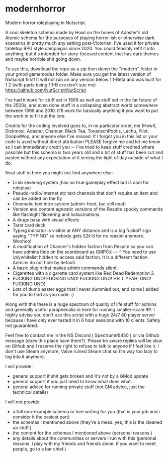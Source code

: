 # modernhorror
Modern horror roleplaying in Nutscript.

A cool skeleton schema made by Howl on the bones of Adaster's old Atomic schema for the purposes of playing horror-ish or otherwise dark scenarios in pretty much any setting post-Victorian. I've used it for private tabletop RPG style campaigns since 2020. You could feasibly refit it into anything, but it's intended for story-focused content that has dark themes and maybe horrible shit going down.

To use this, download the repo as a zip then dump the "modern" folder in your gmod gamemodes folder. Make sure you get the latest version of Nutscript first! It will not run on any version below 1.1-Beta and was built for 1.2 (with parts being 1.1-B era don't sue me)
https://github.com/NutScript/NutScript

I've had it work for stuff set in 1899 as well as stuff set in the far future of the 2500s, and even done stuff in a collapsing abstract world somewhere between 1999 and 2010. It'll work for basically anything if you want to put the work in to fill out the lore.

Credits for the coding involved goes to, in no particular order, me (Howl), Dickmosi, Adaster, Chancer, Black Tea, TovarischPootis, Lechu, Pilot, DoopieWop, and anyone else I've missed. If I forgot you in this list or your code is used without direct attribution PLEASE forgive me and let me know so I can immediately credit you -- I've tried to keep stuff credited where possible but this schema is two years old and a lot of stuff has been cut and pasted without any expectation of it seeing the light of day outside of what I do.

Neat stuff in here you might not find anywhere else:
- Limb severing system (has no true gameplay effect but is cool for roleplay)
- Pseudo-radio/internet etc text channels that don't require an item and can be added on the fly
- Cinematic text intro system (admin-fired, but still neat)
- Version and content agnostic versions of the Respite spooky commands like flashlight flickering and hallucinations.
- A drugs base with visual effects
- Tarot card deck
- Typing indicator is visible at ANY distance and is a big fuckoff sign saying "TYPING" so nobody gets S2k'd for no reason anymore. Woohoo!
- A modification of Chancer's hidden faction from Respite so you can have admins hide on the scoreboard as GMPCs!
-- ^ You need to use /plywhitelist hidden to access said faction. It is a different faction. Admins do not hide by default.
- A basic plugin that makes admin commands silent.
- Cigarettes with a cigarette card system like Red Dead Redemption 2.
- FUCKING UNO! FUCKING UNO! FUCKING UNO! HELL YEAH! UNO! FUCKING UNO!
- Lots of dumb easter eggs that I never dummied out, and some I added for you to find as you code. :)

Along with this there is a huge spectrum of quality of life stuff for admins and generally useful paraphenalia in here for running smaller-scale RP. I highly advise you don't use this script with a huge 24/7 80 player server because I have only ever tested it in 6 hour sessions with 10 clients. Safety not guaranteed.

Feel free to contact me in the NS Discord ( Spectrum#6450 ) or via Github message (does this place have them?).
Please be aware replies will be slow on Github and I reserve the right to refuse to talk to anyone if I feel like it.
I don't use Steam anymore, Valve ruined Steam chat so I'm way too lazy to log into it anymore.

I will provide:
- general support if shit gets broken and it's not by a GMod update
- general support if you just need to know what does what.
- general advice for running private stuff (not GM advice, just the technical details)

I will not provide:
- a full non-example schema or lore writing for you (that is your job and i consider it the easiest part)
- the schemas I mentioned above (they're a mess. yes, this is the cleaned up stuff.)
- the content for the schemas I mentioned above (personal reasons.)
- any details about the communities or servers I run with this (personal reasons. i play with my friends and friends alone. if you want to meet people, go to a bar chief.)


